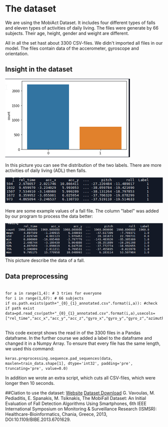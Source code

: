 # The dataset 
We are using the MobiAct Dataset. It includes four different types of falls and eleven types of activities of daily living. 
The files were generate by 66 subjects. Their age, height, gender and weight are different.

All in all the set hast about 3300 CSV-files. We didn't imported all files in our model. The files contain data of the accerometer, gyroscope and orientation.  

## Insight in the dataset
![](https://raw.githubusercontent.com/MatheLi/BWKI/master/res/Verteilung_Sturz_ADL.png?raw=true)

In this picture you can see the distribution of the two labels. There are more activities of daily living (ADL) then falls.

![](https://github.com/MatheLi/BWKI/blob/master/res/sample_FOL.png?raw=true)

Here are some example values of a fall file. The column "label" was added by our program to process the data better:


![](https://github.com/MatheLi/BWKI/blob/master/res/describe_FOL_(3).png?raw=true)
This picture describe the data of a fall. 

## Data preprocessing
```

for a in range(1,4): # 3 tries for everyone
for i in range(1,67): # 66 subjects
if os.path.exists(path+"_{0}_{1}_annotated.csv".format(i,a)): #check if path exist
data=pd.read_csv(path+"_{0}_{1}_annotated.csv".format(i,a),usecols=["rel_time","acc_x","acc_y","acc_z","gyro_x","gyro_y","gyro_z","azimuth","pitch","roll"])
 
```
This code excerpt shows the read in of the 3300 files in a Pandas dataframe. In the further course we added a label to the dataframe and changed it in a Numpy Array.
To ensure that every file has the same length, we used this command:
```
keras.preprocessing.sequence.pad_sequences(data, maxlen=train_data.shape[1], dtype='int32', padding='pre', truncating='pre', value=0.0) 
```
In addition we wrote an extra script, which cuts all CSV-files, which were longer then 10 seconds.

##Ciation to use the dataset: 
[Website](https://bmi.teicrete.gr/en/home/)
[Dataset Download](https://drive.google.com/file/d/0B5VcW5yHhWhieWc5WHlIN0twcUE/edit)
G. Vavoulas, M. Pediaditis, E. Spanakis, M. Tsiknakis, The MobiFall Dataset:
An Initial Evaluation of Fall Detection Algorithms Using Smartphones, 
6th IEEE International Symposium on Monitoring & Surveillance Research (ISMSR): 
Healthcare-Bioinformatics, Chania, Greece, 2013, DOI:10.1109/BIBE.2013.6701629.
